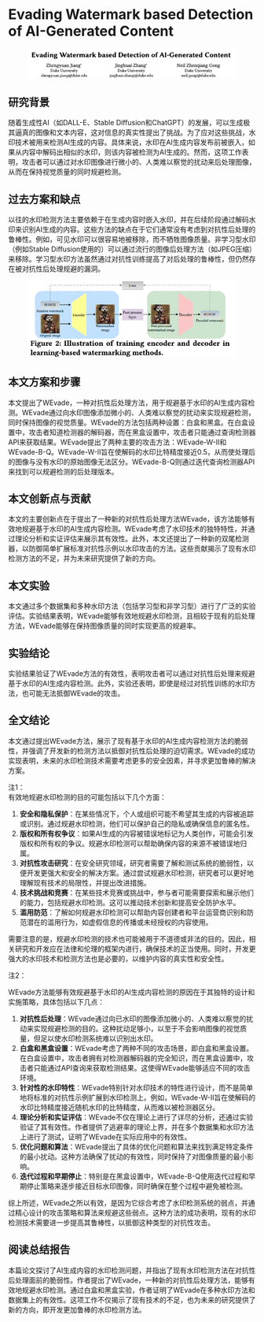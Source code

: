 # Evading Watermark based Detection of AI-Generated Content

<figure><img src="../.gitbook/assets/image (6) (1) (1).png" alt=""><figcaption></figcaption></figure>

## 研究背景

随着生成性AI（如DALL-E、Stable Diffusion和ChatGPT）的发展，可以生成极其逼真的图像和文本内容，这对信息的真实性提出了挑战。为了应对这些挑战，水印技术被用来检测AI生成的内容。具体来说，水印在AI生成内容发布前被嵌入，如果从内容中解码出相似的水印，则该内容被检测为AI生成的。然而，这项工作表明，攻击者可以通过对水印图像进行微小的、人类难以察觉的扰动来后处理图像，从而在保持视觉质量的同时规避检测。

## 过去方案和缺点

以往的水印检测方法主要依赖于在生成内容时嵌入水印，并在后续阶段通过解码水印来识别AI生成的内容。这些方法的缺点在于它们通常没有考虑到对抗性后处理的鲁棒性。例如，可见水印可以很容易地被移除，而不牺牲图像质量。非学习型水印（例如Stable Diffusion使用的）可以通过流行的图像后处理方法（如JPEG压缩）来移除。学习型水印方法虽然通过对抗性训练提高了对后处理的鲁棒性，但仍然存在被对抗性后处理规避的漏洞。

<figure><img src="../.gitbook/assets/image (7) (1) (1).png" alt=""><figcaption></figcaption></figure>

## 本文方案和步骤

本文提出了WEvade，一种对抗性后处理方法，用于规避基于水印的AI生成内容检测。WEvade通过向水印图像添加微小的、人类难以察觉的扰动来实现规避检测，同时保持图像的视觉质量。WEvade的方法包括两种设置：白盒和黑盒。在白盒设置中，攻击者知道检测器的解码器，而在黑盒设置中，攻击者只能通过查询检测器API来获取结果。WEvade提出了两种主要的攻击方法：WEvade-W-II和WEvade-B-Q。WEvade-W-II旨在使解码的水印比特精度接近0.5，从而使处理后的图像与没有水印的原始图像无法区分。WEvade-B-Q则通过迭代查询检测器API来找到可以规避检测的后处理版本。

## 本文创新点与贡献

本文的主要创新点在于提出了一种新的对抗性后处理方法WEvade，该方法能够有效地规避基于水印的AI生成内容检测。WEvade考虑了水印技术的独特特性，并通过理论分析和实证评估来展示其有效性。此外，本文还提出了一种新的双尾检测器，以防御简单扩展标准对抗性示例以水印攻击的方法。这些贡献揭示了现有水印检测方法的不足，并为未来研究提供了新的方向。

## 本文实验

本文通过多个数据集和多种水印方法（包括学习型和非学习型）进行了广泛的实验评估。实验结果表明，WEvade能够有效地规避水印检测，且相较于现有的后处理方法，WEvade能够在保持图像质量的同时实现更高的规避率。

## 实验结论

实验结果验证了WEvade方法的有效性，表明攻击者可以通过对抗性后处理来规避基于水印的AI生成内容检测。此外，实验还表明，即使是经过对抗性训练的水印方法，也可能无法抵御WEvade的攻击。

## 全文结论

本文通过提出WEvade方法，展示了现有基于水印的AI生成内容检测方法的脆弱性，并强调了开发新的检测方法以抵御对抗性后处理的迫切需求。WEvade的成功实现表明，未来的水印检测技术需要考虑更多的安全因素，并寻求更加鲁棒的解决方案。



注1：\
有效地规避水印检测的目的可能包括以下几个方面：

1. **安全和隐私保护**：在某些情况下，个人或组织可能不希望其生成的内容被追踪或识别。通过规避水印检测，他们可以保护自己的隐私或确保信息的匿名性。
2. **版权和所有权争议**：如果AI生成的内容被错误地标记为人类创作，可能会引发版权和所有权的争议。规避水印检测可以帮助确保内容的来源不被错误地归属。
3. **对抗性攻击研究**：在安全研究领域，研究者需要了解和测试系统的脆弱性，以便开发更强大和安全的解决方案。通过尝试规避水印检测，研究者可以更好地理解现有技术的局限性，并提出改进措施。
4. **技术挑战和竞赛**：在某些技术竞赛或挑战中，参与者可能需要探索和展示他们的能力，包括规避水印检测。这可以推动技术创新和提高安全防护水平。
5. **滥用防范**：了解如何规避水印检测可以帮助内容创建者和平台运营商识别和防范潜在的滥用行为，如虚假信息的传播或未经授权的内容使用。

需要注意的是，规避水印检测的技术也可能被用于不道德或非法的目的。因此，相关研究和开发应在法律和伦理的框架内进行，确保技术的正当使用。同时，开发更强大的水印技术和检测方法也是必要的，以维护内容的真实性和安全性。



注2：

WEvade方法能够有效规避基于水印的AI生成内容检测的原因在于其独特的设计和实施策略，具体包括以下几点：

1. **对抗性后处理**：WEvade通过向已水印的图像添加微小的、人类难以察觉的扰动来实现规避检测的目的。这种扰动足够小，以至于不会影响图像的视觉质量，但足以使水印检测系统难以识别出水印。
2. **白盒和黑盒设置**：WEvade考虑了两种不同的攻击场景，即白盒和黑盒设置。在白盒设置中，攻击者拥有对检测器解码器的完全知识，而在黑盒设置中，攻击者只能通过API查询来获取检测结果。这使得WEvade能够适应不同的攻击环境。
3. **针对性的水印特性**：WEvade特别针对水印技术的特性进行设计，而不是简单地将标准的对抗性示例扩展到水印检测上。例如，WEvade-W-II旨在使解码的水印比特精度接近随机水印的比特精度，从而难以被检测器区分。
4. **理论分析和实证评估**：WEvade不仅在理论上进行了详尽的分析，还通过实验验证了其有效性。作者提供了逃避率的理论上界，并在多个数据集和水印方法上进行了测试，证明了WEvade在实际应用中的有效性。
5. **优化问题和算法**：WEvade提出了具体的优化问题和算法来找到满足特定条件的最小扰动。这种方法确保了扰动的有效性，同时保持了对图像质量的最小影响。
6. **迭代过程和早期停止**：特别是在黑盒设置中，WEvade-B-Q使用迭代过程和早期停止策略来逐步接近目标水印图像，同时确保在整个过程中避免被检测。

综上所述，WEvade之所以有效，是因为它综合考虑了水印检测系统的弱点，并通过精心设计的攻击策略和算法来规避这些弱点。这种方法的成功表明，现有的水印检测技术需要进一步提高其鲁棒性，以抵御这种类型的对抗性攻击。





## 阅读总结报告

本篇论文探讨了AI生成内容的水印检测问题，并指出了现有水印检测方法在对抗性后处理面前的脆弱性。作者提出了WEvade，一种新的对抗性后处理方法，能够有效地规避水印检测。通过白盒和黑盒实验，作者证明了WEvade在多种水印方法和数据集上的有效性。这项工作不仅揭示了现有技术的不足，也为未来的研究提供了新的方向，即开发更加鲁棒的水印检测方法。
